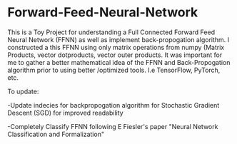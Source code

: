 # Forward-Feed-Neural-Network


This is a Toy Project for understanding a Full Connected Forward Feed Neural Network (FFNN) as well as implement back-propogation algorithm. I constructed a this FFNN using only matrix operations from numpy (Matrix Products, vector dotproducts, vector outer products.
It was important for me to gather a better mathematical idea of the FFNN and Back-Propogation algorithm prior to using
better /optimized tools. I.e TensorFlow, PyTorch, etc. 

To update:

-Update indecies for backpropogation algorithm for Stochastic Gradient Descent (SGD) for improved readability 

-Completely Classify FFNN following E Fiesler's paper "Neural Network Classification and Formalization"
